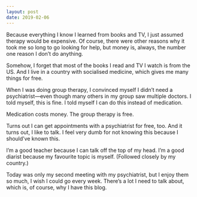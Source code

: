 ```yaml
---
layout: post
date: 2019-02-06
---
```


Because everything I know I learned from books and TV, I just assumed therapy would be expensive. Of course, there were other reasons why it took me so long to go looking for help, but money is, always, the number one reason I don’t do anything. 

Somehow, I forget that most of the books I read and TV I watch is from the US. And I live in a country with socialised medicine, which gives me many things for free. 

When I was doing group therapy, I convinced myself I didn’t need a psychiatrist—even though many others in my group saw multiple doctors. I told myself, this is fine. I told myself I can do this instead of medication. 

Medication costs money. The group therapy is free. 

Turns out I can get appointments with a psychiatrist for free, too. And it turns out, I like to talk. I feel very dumb for not knowing this because I should’ve known this. 

I’m a good teacher because I can talk off the top of my head. I’m a good diarist because my favourite topic is myself. (Followed closely by my country.)

Today was only my second meeting with my psychiatrist, but I enjoy them so much, I wish I could go every week. There’s a lot I need to talk about, which is, of course, why I have this blog. 
